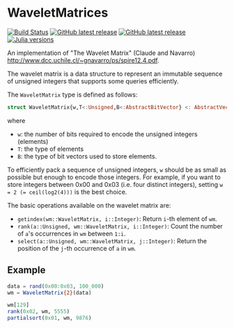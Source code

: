 # WaveletMatrices

[![Build Status](https://travis-ci.org/BioJulia/WaveletMatrices.jl.svg?branch=master)](https://travis-ci.org/BioJulia/WaveletMatrices.jl)
[![GitHub latest release](https://img.shields.io/badge/latest-v0.2.0-blue)](https://github.com/BioJulia/WaveletMatrices.jl)
[![GitHub latest release](https://img.shields.io/badge/stable-v0.2.0-green)](https://github.com/BioJulia/WaveletMatrices.jl/releases)
[![Julia versions](https://img.shields.io/badge/julia-1.0+-blue)](https://julialang.org/)

An implementation of "The Wavelet Matrix" (Claude and Navarro) <http://www.dcc.uchile.cl/~gnavarro/ps/spire12.4.pdf>.

The wavelet matrix is a data structure to represent an immutable sequence of
unsigned integers that supports some queries efficiently.

The `WaveletMatrix` type is defined as follows:

```julia
struct WaveletMatrix{w,T<:Unsigned,B<:AbstractBitVector} <: AbstractVector{T}
```

where

* `w`: the number of bits required to encode the unsigned integers (elements)
* `T`: the type of elements
* `B`: the type of bit vectors used to store elements.

To efficiently pack a sequence of unsigned integers, `w` should be as small as possible but enough to encode those integers.
For example, if you want to store integers between 0x00 and 0x03 (i.e. four distinct integers), setting `w = 2 (= ceil(log2(4)))` is the best choice.

The basic operations available on the wavelet matrix are:

* `getindex(wm::WaveletMatrix, i::Integer)`: Return `i`-th element of `wm`.
* `rank(a::Unsigned, wm::WaveletMatrix, i::Integer)`: Count the number of `a`'s occurrences in `wm` between `1:i`.
* `select(a::Unsigned, wm::WaveletMatrix, j::Integer)`: Return the position of the `j`-th occurrence of `a` in `wm`.


## Example

```julia
data = rand(0x00:0x03, 100_000)
wm = WaveletMatrix{2}(data)

wm[129]
rank(0x02, wm, 5555)
partialsort(0x01, wm, 9876)
```
